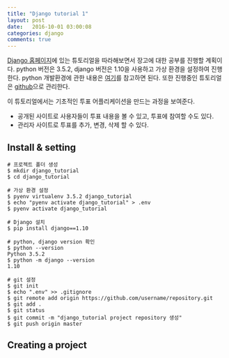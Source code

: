 ```yaml
---
title: "Django tutorial 1"
layout: post
date:   2016-10-01 03:00:08
categories: django
comments: true
---
```


[Django 홈페이지](https://docs.djangoproject.com/en/1.10/intro/tutorial01/)에 있는 튜토리얼을 따라해보면서 장고에 대한 공부를 진행할 계획이다. python 버전은 3.5.2, django 버전은 1.10을 사용하고 가상 환경을 설정하여 진행한다. python 개발환경에 관한 내용은 [여기](https://cjh5414.github.io/python-%EA%B0%9C%EB%B0%9C%ED%99%98%EA%B2%BD%EA%B5%AC%EC%B6%95/)를 참고하면 된다. 또한 진행중인 튜토리얼은 [github](https://github.com/cjh5414/django_tutorial)으로 관리한다.  

이 튜토리얼에서는 기초적인 투표 어플리케이션을 만드는 과정을 보여준다.  

- 공개된 사이트로 사용자들이 투표 내용을 볼 수 있고, 투표에 참여할 수도 있다.  
- 관리자 사이트로 투표를 추가, 변경, 삭제 할 수 있다.  

## Install & setting  

```
# 프로젝트 폴더 생성
$ mkdir django_tutorial
$ cd django_tutorial

# 가상 환경 설정
$ pyenv virtualenv 3.5.2 django_tutorial
$ echo "pyenv activate django_tutorial" > .env
$ pyenv activate django_tutorial

# Django 설치
$ pip install django==1.10

# python, django version 확인
$ python --version
Python 3.5.2
$ python -m django --version
1.10

# git 설정
$ git init
$ echo ".env" >> .gitignore
$ git remote add origin https://github.com/username/repository.git
$ git add .
$ git status
$ git commit -m "django_tutorial project repository 생성"
$ git push origin master
```  


## Creating a project
